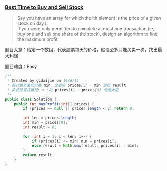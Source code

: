 ### [Best Time to Buy and Sell Stock](https://leetcode.com/problems/best-time-to-buy-and-sell-stock/)

> Say you have an array for which the ith element is the price of a given stock on day i. <br/>
> If you were only permitted to complete at most one transaction (ie, buy one and sell one share of the stock), design an algorithm to find the maximum profit.

题目大意：给定一个数组，代表股票每天的价格，假设至多只能买卖一次，找出最大利润

题目难度：Easy

```java
/**
 * Created by gzdaijie on 16/6/11
 * 每次更新最低价格 min，之后用 prices[i] - min 更新 result
 * 实质是寻找满足i > j的 prices[i] - prices[j] 的最大值
 */
public class Solution {
    public int maxProfit(int[] prices) {
        if (prices == null || prices.length < 2) return 0;
        
        int len = prices.length;
        int min = prices[0];
        int result = 0;
        
        for (int i = 1; i < len; i++) {
            if (prices[i] <= min) min = prices[i];
            else result = Math.max(result, prices[i] - min);
        }
        return result;
    }
}
```